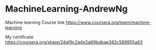 # MachineLearning-AndrewNg

Machine learning Course link
https://www.coursera.org/learn/machine-learning


My certificate
https://coursera.org/share/24af9c2a4e2a69bdbae382c569955a93
